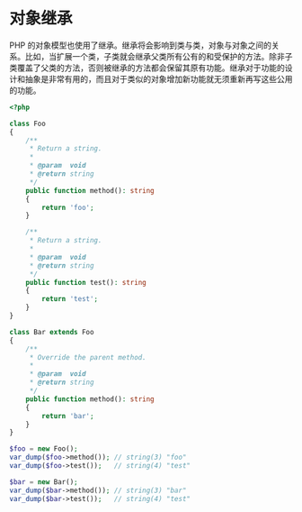 # 对象继承

PHP 的对象模型也使用了继承。继承将会影响到类与类，对象与对象之间的关系。比如，当扩展一个类，子类就会继承父类所有公有的和受保护的方法。除非子类覆盖了父类的方法，否则被继承的方法都会保留其原有功能。继承对于功能的设计和抽象是非常有用的，而且对于类似的对象增加新功能就无须重新再写这些公用的功能。

```php
<?php

class Foo
{
    /**
     * Return a string.
     *
     * @param  void
     * @return string
     */
    public function method(): string
    {
        return 'foo';
    }

    /**
     * Return a string.
     *
     * @param  void
     * @return string
     */
    public function test(): string
    {
        return 'test';
    }
}

class Bar extends Foo
{
    /**
     * Override the parent method.
     *
     * @param  void
     * @return string
     */
    public function method(): string
    {
        return 'bar';
    }
}

$foo = new Foo();
var_dump($foo->method()); // string(3) "foo"
var_dump($foo->test());   // string(4) "test"

$bar = new Bar();
var_dump($bar->method()); // string(3) "bar"
var_dump($bar->test());   // string(4) "test"

```


